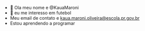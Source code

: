 - 👋 Ola meu nome e @KauaMaroni
- 👀 eu me interesso em futebol
- Meu  email de contato e kaua.maroni.oliveira@escola.pr.gov.br
- Estou  aprendendo a programar
